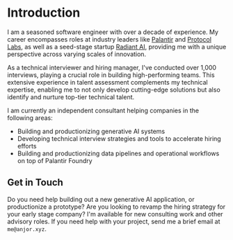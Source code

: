 # Introduction

I am a seasoned software engineer with over a decade of experience. My career encompasses roles at industry leaders like [Palantir](https://www.palantir.com/) and [Protocol Labs](https://protocol.ai/), as well as a seed-stage startup [Radiant AI](https://radiantai.com), providing me with a unique perspective across varying scales of innovation. 

As a technical interviewer and hiring manager, I've conducted over 1,000 interviews, playing a crucial role in building high-performing teams. This extensive experience in talent assessment complements my technical expertise, enabling me to not only develop cutting-edge solutions but also identify and nurture top-tier technical talent.

I am currently an independent consultant helping companies in the following areas:

- Building and productionizing generative AI systems
- Developing technical interview strategies and tools to accelerate hiring efforts
- Building and productionizing data pipelines and operational workflows on top of Palantir Foundry

## Get in Touch

Do you need help building out a new generative AI application, or productionize a prototype? Are you looking to revamp the hiring strategy for your early stage company? I'm available for new consulting work and other advisory roles. If you need help with your project, send me a brief email at `me@anjor.xyz`.